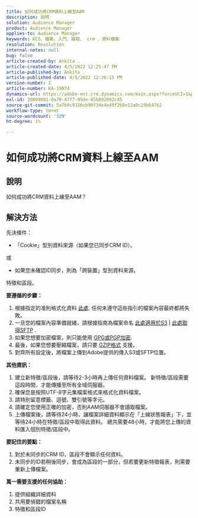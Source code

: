 ```yaml
---
title: 如何成功將CRM資料上線至AAM
description: 說明
solution: Audience Manager
product: Audience Manager
applies-to: Audience Manager
keywords: KCS、檔案、入門、擷取、 crm 、資料檔案
resolution: Resolution
internal-notes: null
bug: false
article-created-by: Ankita .
article-created-date: 4/5/2022 12:25:47 PM
article-published-by: Ankita .
article-published-date: 4/5/2022 12:26:15 PM
version-number: 2
article-number: KA-19074
dynamics-url: https://adobe-ent.crm.dynamics.com/main.aspx?forceUCI=1&pagetype=entityrecord&etn=knowledgearticle&id=3464e380-dbb4-ec11-983f-000d3a5d0e57
exl-id: 30009801-0a70-47f7-99de-85b892092c45
source-git-commit: 5a7b9c9156cb90f34e4e49f268e12a0c29b64762
workflow-type: tm+mt
source-wordcount: '329'
ht-degree: 1%

---
```


# 如何成功將CRM資料上線至AAM

## 說明

如何成功將CRM資料上線至AAM？

## 解決方法


先決條件：

- 「Cookie」型別資料來源（如果您已同步CRM ID）。

或

- 如果您未確認ID同步，則為「跨裝置」型別資料來源。



特徵和區段。


<b>要遵循的步驟：</b>

1. 根據指定的准則格式化資料 [此處](https://experienceleague.adobe.com/docs/audience-manager/user-guide/implementation-integration-guides/sending-audience-data/batch-data-transfer-process/inbound-file-contents.html?lang=en). 任何未遵守這些指引的檔案內容最終都將失敗。
2. 一旦您的檔案內容準備就緒，請根據指南為檔案命名 [此處適用於S3](https://experienceleague.adobe.com/docs/audience-manager/user-guide/implementation-integration-guides/sending-audience-data/batch-data-transfer-process/inbound-s3-filenames.html?lang=en) | [此處取得SFTP](https://experienceleague.adobe.com/docs/audience-manager/user-guide/implementation-integration-guides/sending-audience-data/batch-data-transfer-process/inbound-ftp-filenames.html?lang=en) .
3. 如果您想要加密檔案，則只能使用 [GPG或PGP加密](https://experienceleague.adobe.com/docs/audience-manager/user-guide/implementation-integration-guides/sending-audience-data/batch-data-transfer-process/inbound-file-encryption.html?lang=en).
4. 最後，如果您想要壓縮檔案，請只要 [GZIP格式](https://experienceleague.adobe.com/docs/audience-manager/user-guide/implementation-integration-guides/sending-audience-data/batch-data-transfer-process/inbound-file-compression.html?lang=en) 支援。
5. 對齊所有設定後，將檔案上傳到Adobe提供的傳入S3或SFTP位置。


<b>其他資訊：</b>

1. 建立新特徵/區段後，請等待2-3小時再上傳任何資料檔案。 新特徵/區段需要這段時間，才能傳播至所有全域伺服器。
2. 確保您是按照UTF-8字元集檔案格式來格式化資料檔案。
3. 請特別留意標籤、逗號、雙引號等字元。
4. 請確定您使用正確的加密，否則AAM伺服器不會讀取檔案。
5. 上傳檔案後，請等待24小時，讓檔案詳細資料顯示在「上線狀態報表」下，並等待24小時在特徵/區段中取得此資料。 總共需要48小時，才能將您上傳的資料匯入個別特徵/區段中。


<b>要記住的要點：</b>

1. 對於未同步的CRM ID，區段不會顯示任何資料。
2. 未同步的ID若稍後同步，會成為區段的一部分，但若要更新特徵報表，則需要重新上傳檔案。


<b>萬一需要支援的任何協助：</b>

1. 提供組織詳細資料
2. 共用要偵錯的檔案名稱
3. 特徵和區段ID

